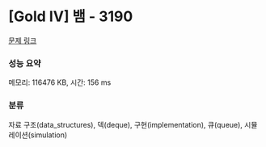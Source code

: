 # [Gold IV] 뱀 - 3190 

[문제 링크](https://www.acmicpc.net/problem/3190) 

### 성능 요약

메모리: 116476 KB, 시간: 156 ms

### 분류

자료 구조(data_structures), 덱(deque), 구현(implementation), 큐(queue), 시뮬레이션(simulation)


